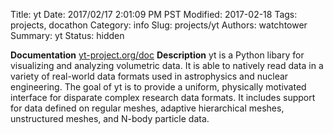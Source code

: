Title: yt
Date: 2017/02/17 2:01:09 PM PST
Modified: 2017-02-18
Tags: projects, docathon
Category: info
Slug: projects/yt
Authors: watchtower
Summary: yt
Status: hidden

**Documentation** [yt-project.org/doc](yt-project.org/doc)
**Description** yt is a Python libary for visualizing and analyzing volumetric data. It is able to natively read data in a variety of real-world data formats used in astrophysics and nuclear engineering. The goal of yt is to provide a uniform, physically motivated interface for disparate complex research data formats. It includes support for data defined on regular meshes, adaptive hierarchical meshes, unstructured meshes, and N-body particle data.
